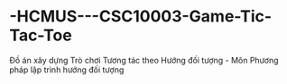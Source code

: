 # -HCMUS---CSC10003-Game-Tic-Tac-Toe
Đồ án xây dựng Trò chơi Tương tác theo Hướng đối tượng - Môn Phương pháp lập trình hướng đối tượng 
